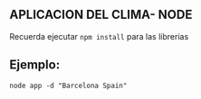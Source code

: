 ## APLICACION DEL CLIMA- NODE

Recuerda ejecutar ```npm install``` para las librerias

## Ejemplo:
```
node app -d "Barcelona Spain"
```
